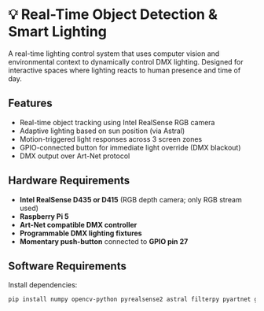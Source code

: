 # 💡 Real-Time Object Detection & Smart Lighting

A real-time lighting control system that uses computer vision and environmental context to dynamically control DMX lighting. Designed for interactive spaces where lighting reacts to human presence and time of day.

## Features

- Real-time object tracking using Intel RealSense RGB camera
- Adaptive lighting based on sun position (via Astral)
- Motion-triggered light responses across 3 screen zones
- GPIO-connected button for immediate light override (DMX blackout)
- DMX output over Art-Net protocol

## Hardware Requirements

- **Intel RealSense D435 or D415** (RGB depth camera; only RGB stream used)
- **Raspberry Pi 5**
- **Art-Net compatible DMX controller**
- **Programmable DMX lighting fixtures**
- **Momentary push-button** connected to **GPIO pin 27**

## Software Requirements

Install dependencies:

```bash
pip install numpy opencv-python pyrealsense2 astral filterpy pyartnet gpiozero
